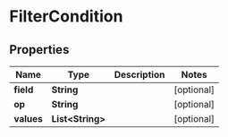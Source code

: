 

# FilterCondition


## Properties

Name | Type | Description | Notes
------------ | ------------- | ------------- | -------------
**field** | **String** |  |  [optional]
**op** | **String** |  |  [optional]
**values** | **List&lt;String&gt;** |  |  [optional]



